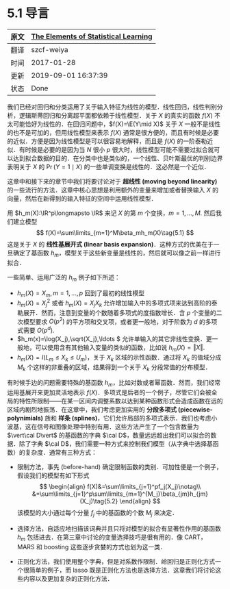 # 5.1 导言

| 原文   | [The Elements of Statistical Learning](https://web.stanford.edu/~hastie/ElemStatLearn/printings/ESLII_print12.pdf) |
| ---- | ---------------------------------------- |
| 翻译   | szcf-weiya                               |
| 时间   | 2017-01-28                               |
|更新| 2019-09-01 16:37:39|
|状态|Done|

我们已经对回归和分类运用了关于输入特征为线性的模型．线性回归，线性判别分析，逻辑斯蒂回归和分离超平面都依赖于线性模型．关于 $X$ 的真实的函数 $f(X)$ 不太可能恰好为线性的．在回归问题中，$f(X)=\E(Y\mid X)$ 关于 $X$ 一般不是线性的也不是可加的，但用线性模型来表示 $f(X)$ 通常是很方便的，而且有时候是必要的近似．方便是因为线性模型是可以很容易地解释，而且是 $f(X)$ 的一阶泰勒近似．有时候是必要的是因为当 $N$ 很小 $p$ 很大时，线性模型可能不需要过拟合就可以达到拟合数据的目的．在分类中也是类似的，一个线性、贝叶斯最优的判别边界表明关于 $X$ 的 $\Pr(Y=1\mid X)$ 的一些单调变换是线性的．这必然是一个近似．

这章中和接下来的章节中我们将要讨论对于 **超线性 (moving beyond linearity)** 的一些流行的方法．这章中核心思想是利用额外的变量来增加或者替换输入 $X$ 的向量，然后在新得到的输入特征的空间中运用线性模型．

用 $h_m(X):\IR^p\longmapsto \IR$ 来记 $X$ 的第 $m$ 个变换，$m=1,\ldots, M.$ 然后我们建立模型
$$
f(X)=\sum\limits_{m=1}^M\beta_mh_m(X)\tag{5.1}
$$
这是关于 $X$ 的 **线性基展开式 (linear basis expansion)**．这种方式的优美在于一旦确定了基函数 $h_m$，模型关于这些新变量是线性的，然后就可以像之前一样进行拟合．

一些简单、运用广泛的 $h_m$ 例子如下所述：

- $h_m(X)=X_m,m=1,\ldots,p$ 回到了最初的线性模型
- $h_m(X)=X_j^2$ 或者 $h_m(X)=X_jX_k$ 允许增加输入中的多项式项来达到高阶的泰勒展开．然而，注意到变量的个数随着多项式的度指数增长．含 $p$ 个变量的二次模型要求 $O(p^2)$ 的平方项和交叉项，或者更一般地，对于阶数为 $d$ 的多项式需要 $O(p^d)$.
- $h_m(x)=\log(X_j),\sqrt{X_j},\ldots $ 允许单输入的其它非线性变换．更一般地，可以使用含有其他输入变量的类似的函数，比如说  $h_m(X)=\Vert X\Vert$.
- $h_m(X)=I(L_m\le X_k\le U_m)$，关于 $X_k$ 区域的示性函数．通过将 $X_k$ 的值域分成 $M_k$ 个这样的非重叠的区域，结果得到一个关于 $X_k$ 分段常值的分布模型．

有时候手边的问题需要特殊的基函数 $h_m$，比如对数或者幂函数．然而，我们经常运用基展开来更加灵活地表示 $f(X)$．多项式是后者的一个例子，尽管它们会被全局的特性所限制——在某一区间内调整系数以达到某种函数形式会造成函数在远的区域内剧烈地振荡．在这章中，我们考虑更加实用的 **分段多项式 (piecewise-polynimials)** 族和 **样条 (splines)**，它们允许局部的多项式表示．我们也考虑小波基，这在信号和图像处理中特别有用．这些方法产生了一个包含数量为 $\vert\cal D\vert$ 的基函数的字典 $\cal D$，数量远远超出我们可以拟合的数据．除了字典 $\cal D$，我们需要一种方式来控制我们模型（从字典中选择基函数）的复杂度．通常有三种方式：

- 限制方法，事先 (before-hand) 确定限制函数的类别．可加性便是一个例子，假设我们的模型有如下形式
  $$
  \begin{align}
  f(X)&=\sum\limits_{j=1}^pf_j(X_j)\notag\\
  &=\sum\limits_{j=1}^p\sum\limits_{m=1}^{M_j}\beta_{jm}h_{jm}(X_j)\tag{5.2}
  \end{align}
  $$
  该模型的大小通过每个分量 $f_j$ 中的基函数的个数 $M_j$ 来决定．

- 选择方法，自适应地扫描该词典并且只将对模型的拟合有显著性作用的基函数 $h_m$ 包括进去．在第三章中讨论的变量选择技巧是很有用的．像 CART，MARS 和 boosting 这些逐步贪婪的方式也划为这一类．

- 正则化方法，我们使用整个字典，但是对系数作限制．岭回归是正则化方式一个很简单的例子，而 lasso 既是正则化方法也是选择方法．这章我们将讨论这些内容以及更加复杂的正则化方法．
